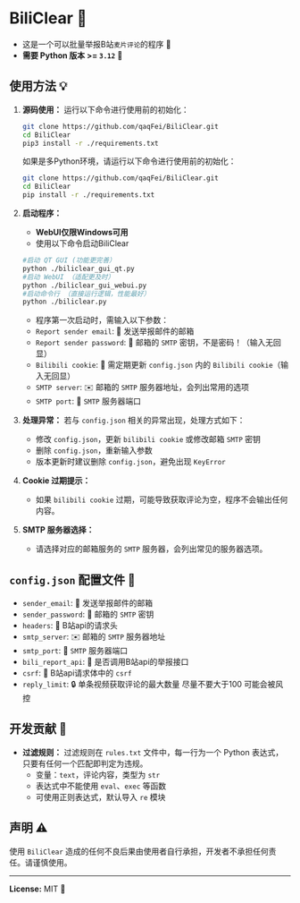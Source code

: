 # BiliClear 🎯
- 这是一个可以批量举报B站`麦片评论`的程序 🚨
- **需要 Python 版本 >= `3.12`** 🐍

## 使用方法 💡
1. **源码使用：**
   运行以下命令进行使用前的初始化：

   ```bash
   git clone https://github.com/qaqFei/BiliClear.git
   cd BiliClear
   pip3 install -r ./requirements.txt
   ```
   如果是多Python环境，请运行以下命令进行使用前的初始化：
   ```bash
   git clone https://github.com/qaqFei/BiliClear.git
   cd BiliClear
   pip install -r ./requirements.txt
   ```

2. **启动程序：**
   - **WebUI仅限Windows可用**
   - 使用以下命令启动BiliClear
   ```bash
   #启动 QT GUI (功能更完善）
   python ./biliclear_gui_qt.py
   #启动 WebUI （适配更及时）
   python ./biliclear_gui_webui.py
   #启动命令行 （直接运行逻辑，性能最好）
   python ./biliclear.py
   ```
   - 程序第一次启动时，需输入以下参数：
    - `Report sender email`: 📧 发送举报邮件的邮箱
    - `Report sender password`: 🔑 邮箱的 `SMTP` 密钥，不是密码！（输入无回显）
    - `Bilibili cookie`: 🍪 需定期更新 `config.json` 内的 `Bilibili cookie`（输入无回显）
    - `SMTP server`: ✉️ 邮箱的 `SMTP` 服务器地址，会列出常用的选项
    - `SMTP port`: 🚪 `SMTP` 服务器端口

3. **处理异常：**
   若与 `config.json` 相关的异常出现，处理方式如下：
   - 修改 `config.json`，更新 `bilibili cookie` 或修改邮箱 `SMTP` 密钥
   - 删除 `config.json`，重新输入参数
   - 版本更新时建议删除 `config.json`，避免出现 `KeyError`

4. **Cookie 过期提示：**
   - 如果 `bilibili cookie` 过期，可能导致获取评论为空，程序不会输出任何内容。

5. **SMTP 服务器选择：**
   - 请选择对应的邮箱服务的 `SMTP` 服务器，会列出常见的服务器选项。

## `config.json` 配置文件 📝
- `sender_email`: 📧 发送举报邮件的邮箱
- `sender_password`: 🔑 邮箱的 `SMTP` 密钥
- `headers`: 📨 B站api的请求头
- `smtp_server`: ✉️ 邮箱的 `SMTP` 服务器地址
- `smtp_port`: 🚪 `SMTP` 服务器端口
- `bili_report_api`: 📡 是否调用B站api的举报接口
- `csrf`: 🔐 B站api请求体中的 `csrf`
- `reply_limit`: 🔒 单条视频获取评论的最大数量 尽量不要大于100 可能会被风控

## 开发贡献 🤝
- **过滤规则：**
  过滤规则在 `rules.txt` 文件中，每一行为一个 Python 表达式，只要有任何一个匹配即判定为违规。
  - 变量：`text`，评论内容，类型为 `str`
  - 表达式中不能使用 `eval`、`exec` 等函数
  - 可使用正则表达式，默认导入 `re` 模块

## 声明 ⚠️
使用 `BiliClear` 造成的任何不良后果由使用者自行承担，开发者不承担任何责任。请谨慎使用。

---

**License:** MIT 📄
